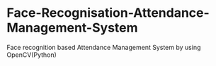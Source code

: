 # Face-Recognisation-Attendance-Management-System
Face recognition based Attendance Management System by using OpenCV(Python)
